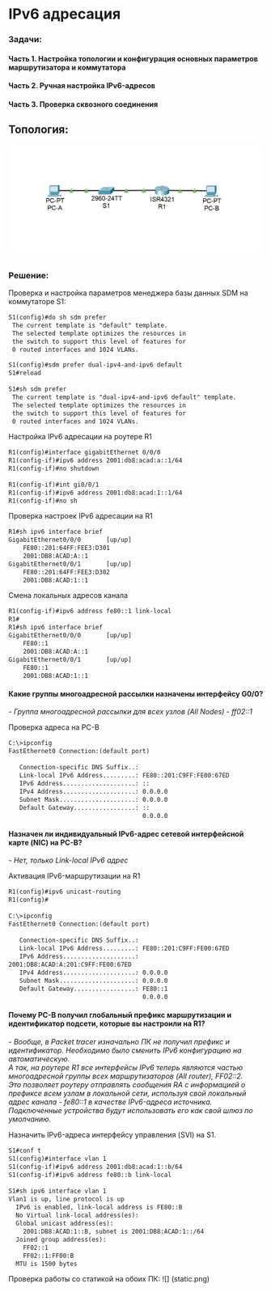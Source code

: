 # IPv6 адресация

### Задачи:
#### Часть 1. Настройка топологии и конфигурация основных параметров маршрутизатора и коммутатора
#### Часть 2. Ручная настройка IPv6-адресов
#### Часть 3. Проверка сквозного соединения

## Топология: 
![](Topology_lab_4.png)  

### Решение:
Проверка и настройка параметров менеджера базы данных SDM на коммутаторе S1:
```
S1(config)#do sh sdm prefer
 The current template is "default" template.
 The selected template optimizes the resources in
 the switch to support this level of features for
 0 routed interfaces and 1024 VLANs.
```
```
S1(config)#sdm prefer dual-ipv4-and-ipv6 default
S1#reload

S1#sh sdm prefer 
 The current template is "dual-ipv4-and-ipv6 default" template.
 The selected template optimizes the resources in
 the switch to support this level of features for
 0 routed interfaces and 1024 VLANs.
```
Настройка IPv6 адресации на роутере R1
```
R1(config)#interface gigabitEthernet 0/0/0
R1(config-if)#ipv6 address 2001:db8:acad:a::1/64
R1(config-if)#no shutdown 

R1(config-if)#int gi0/0/1
R1(config-if)#ipv6 address 2001:db8:acad:1::1/64
R1(config-if)#no sh
```
Проверка настроек IPv6 адресации на R1
```
R1#sh ipv6 interface brief 
GigabitEthernet0/0/0       [up/up]
    FE80::201:64FF:FEE3:D301
    2001:DB8:ACAD:A::1
GigabitEthernet0/0/1       [up/up]
    FE80::201:64FF:FEE3:D302
    2001:DB8:ACAD:1::1
```
Смена локальных адресов канала
```
R1(config-if)#ipv6 address fe80::1 link-local
R1#
R1#sh ipv6 interface brief 
GigabitEthernet0/0/0       [up/up]
    FE80::1
    2001:DB8:ACAD:A::1
GigabitEthernet0/0/1       [up/up]
    FE80::1
    2001:DB8:ACAD:1::1
```
#### Какие группы многоадресной рассылки назначены интерфейсу G0/0?  
*- Группа многоадресной рассылки для всех узлов (All Nodes) - ff02::1*  


Проверка адреса на PC-B  
```
C:\>ipconfig
FastEthernet0 Connection:(default port)

   Connection-specific DNS Suffix..: 
   Link-local IPv6 Address.........: FE80::201:C9FF:FE00:67ED
   IPv6 Address....................: ::
   IPv4 Address....................: 0.0.0.0
   Subnet Mask.....................: 0.0.0.0
   Default Gateway.................: ::
                                     0.0.0.0
```
#### Назначен ли индивидуальный IPv6-адрес сетевой интерфейсной карте (NIC) на PC-B?
*- Нет, только Link-local IPv6 адрес*  

Активация IPv6-маршрутизации на R1  
```
R1(config)#ipv6 unicast-routing 
R1(config)#

C:\>ipconfig
FastEthernet0 Connection:(default port)

   Connection-specific DNS Suffix..: 
   Link-local IPv6 Address.........: FE80::201:C9FF:FE00:67ED
   IPv6 Address....................: 2001:DB8:ACAD:A:201:C9FF:FE00:67ED
   IPv4 Address....................: 0.0.0.0
   Subnet Mask.....................: 0.0.0.0
   Default Gateway.................: FE80::1
                                     0.0.0.0
```
#### Почему PC-B получил глобальный префикс маршрутизации и идентификатор подсети, которые вы настроили на R1?
*- Вообще, в Packet tracer изначально ПК не получил префикс и идентификатор. Необходимо было сменить IPv6 конфигурацию на автоматическую.   
А так, на роутере R1 все интерфейсы IPv6 теперь являются частью многоадресной группы всех маршрутизаторов (All router), FF02::2.  
Это позволяет роутеру отправлять сообщения RA с информацией о префиксе всем узлам в локальной сети, используя свой локальный адрес канала - fe80::1 в качестве IPv6-адреса источника. Подключенные устройства будут использовать его как свой шлюз по умолчанию.*  

Назначить IPv6-адреса интерфейсу управления (SVI) на S1.
```
S1#conf t
S1(config)#interface vlan 1
S1(config-if)#ipv6 address 2001:db8:acad:1::b/64
S1(config-if)#ipv6 address fe80::b link-local

S1#sh ipv6 interface vlan 1
Vlan1 is up, line protocol is up
  IPv6 is enabled, link-local address is FE80::B
  No Virtual link-local address(es):
  Global unicast address(es):
    2001:DB8:ACAD:1::B, subnet is 2001:DB8:ACAD:1::/64
  Joined group address(es):
    FF02::1
    FF02::1:FF00:B
  MTU is 1500 bytes
```

Проверка работы со статикой на обоих ПК:
![] (static.png)  

